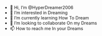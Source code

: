 - 👋 Hi, I’m @HyperDreamer2006
- 👀 I’m interested in Dreaming
- 🌱 I’m currently learning How To Dream
- 💞️ I’m looking to collaborate On my Dreams
- 📫 How to reach me In your Dreams

<!---
HyperDreamer2006/HyperDreamer2006 is a ✨ special ✨ repository because its `README.md` (this file) appears on your GitHub profile.
You can click the Preview link to take a look at your changes.
--->

